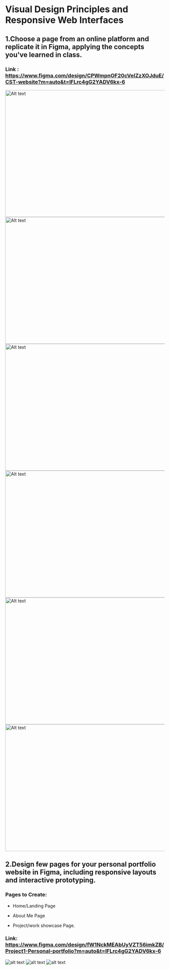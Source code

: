  # Visual Design Principles and Responsive Web Interfaces


## 1.Choose a page from an online platform and  replicate it in Figma, applying the concepts you've learned in class.

### Link :  https://www.figma.com/design/CPWmpnOF20cVeIZzXOJduE/CST-website?m=auto&t=lFLrc4gG2YADV6kx-6 

<img src = "cst website 1.png" alt="Alt text" width="700" height="400"> 
<img src = "cst website 2.png" alt="Alt text" width="700" height="400">
<img src = "cst website 3.png" alt="Alt text" width="700" height="400">
<img src = "cst website 4.png" alt="Alt text" width="700" height="400">
<img src = "cst website 5.png" alt="Alt text" width="700" height="400">
<img src = "cst website 6.png" alt="Alt text" width="700" height="400">


## 2.Design few pages for your personal portfolio website in Figma, including responsive layouts and interactive prototyping.

### Pages to Create:

- Home/Landing Page

- About Me Page

- Project/work showcase Page.  

### Link: https://www.figma.com/design/fW1NckMEAbUyVZT56imkZB/Project1-Personal-portfolio?m=auto&t=lFLrc4gG2YADV6kx-6

![alt text](<Screenshot (2).png>)
![alt text](<Screenshot (3).png>)
![alt text](<Screenshot (4).png>)
